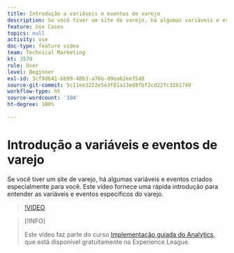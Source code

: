 ```yaml
---
title: Introdução a variáveis e eventos de varejo
description: Se você tiver um site de varejo, há algumas variáveis e eventos criados especialmente para você. Este vídeo fornece uma rápida introdução para entender as variáveis e eventos específicos do varejo.
feature: Use Cases
topics: null
activity: use
doc-type: feature video
team: Technical Marketing
kt: 3579
role: User
level: Beginner
exl-id: 3cf9d641-bb99-40b3-a76b-d9ea62ee7548
source-git-commit: 5c11ee3222e5e3f81a13ed8fbf2cd22fc32b1740
workflow-type: ht
source-wordcount: '104'
ht-degree: 100%

---
```


# Introdução a variáveis e eventos de varejo

Se você tiver um site de varejo, há algumas variáveis e eventos criados especialmente para você. Este vídeo fornece uma rápida introdução para entender as variáveis e eventos específicos do varejo.

>[!VIDEO](https://video.tv.adobe.com/v/28750/?quality=12)

>[!INFO]
>
> Este vídeo faz parte do curso [Implementação guiada do Analytics](https://experienceleague.adobe.com/?recommended=Analytics-D-1-2019.1), que está disponível gratuitamente na Experience League.